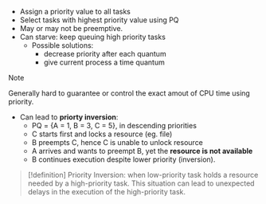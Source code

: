- Assign a priority value to all tasks
- Select tasks with highest priority value using PQ
- May or may not be preemptive.
- Can starve: keep queuing high priority tasks
	- Possible solutions: 
		- decrease priority after each quantum
		- give current process a time quantum

>[!note]
> Generally hard to guarantee or control the exact amout of CPU time using priority.



- Can lead to **priorty inversion**:
	- PQ = {A = 1, B = 3, C = 5}, in descending priorities
	- C starts first and locks a resource (eg. file)
	- B preempts C, hence C is unable to unlock resource
	- A arrives and wants to preempt B, yet the **resource is not available**
	- B continues execution despite lower priority (inversion).

>[!definition]
>Priority Inversion: when low-priority task holds a resource needed by a high-priority task. This situation can lead to unexpected delays in the execution of the high-priority task.
